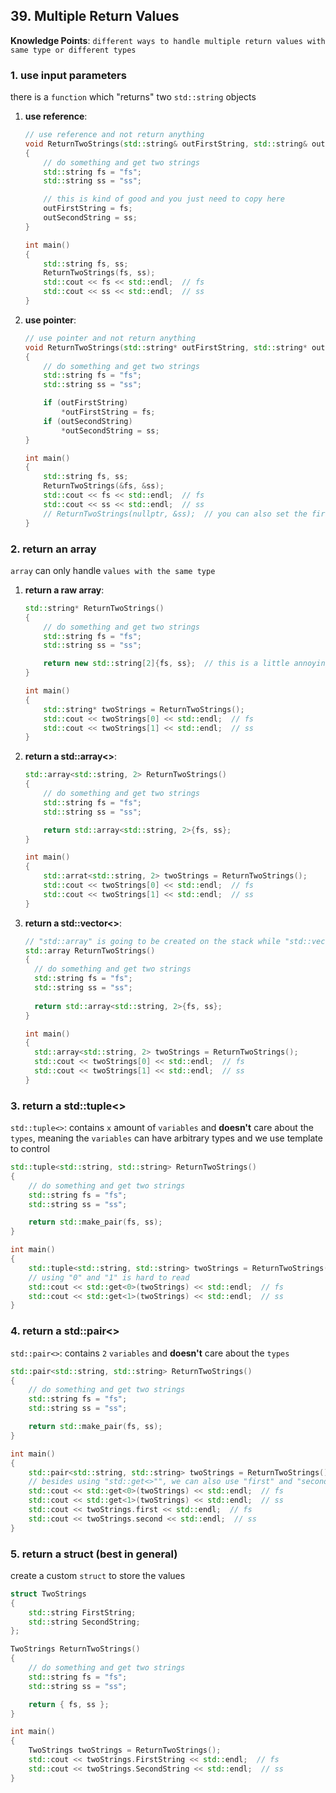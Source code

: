 ## 39. Multiple Return Values

**Knowledge Points**: `different ways to handle multiple return values with same type or different types`

### 1. use input parameters

there is a `function` which "returns" two `std::string` objects

1. **use reference**: 

    ```c++
    // use reference and not return anything
    void ReturnTwoStrings(std::string& outFirstString, std::string& outSecondString)
    {
        // do something and get two strings
        std::string fs = "fs";
        std::string ss = "ss";
    
        // this is kind of good and you just need to copy here
        outFirstString = fs;
        outSecondString = ss;
    }
    
    int main()
    {
        std::string fs, ss;
        ReturnTwoStrings(fs, ss);
        std::cout << fs << std::endl;  // fs
        std::cout << ss << std::endl;  // ss
    }
    ```

2. **use pointer**: 

    ```c++
    // use pointer and not return anything
    void ReturnTwoStrings(std::string* outFirstString, std::string* outSecondString)
    {
        // do something and get two strings
        std::string fs = "fs";
        std::string ss = "ss";
    
        if (outFirstString)
        	*outFirstString = fs;
        if (outSecondString)
    		*outSecondString = ss;
    }
    
    int main()
    {
        std::string fs, ss;
        ReturnTwoStrings(&fs, &ss);
        std::cout << fs << std::endl;  // fs
        std::cout << ss << std::endl;  // ss
        // ReturnTwoStrings(nullptr, &ss);  // you can also set the first parameter as "nullptr", meaning you just focus on the second std::string
    }
    ```

### 2. return an array

`array` can only handle `values with the same type`

1. **return a raw array**: 

    ```c++
    std::string* ReturnTwoStrings()
    {
        // do something and get two strings
        std::string fs = "fs";
        std::string ss = "ss";
    
        return new std::string[2]{fs, ss};  // this is a little annoying because we create the array on the heap and this function simply returns a pointer, which means we can't know how big the array is at the returning place
    }
    
    int main()
    {
        std::string* twoStrings = ReturnTwoStrings();
        std::cout << twoStrings[0] << std::endl;  // fs
        std::cout << twoStrings[1] << std::endl;  // ss
    }
    ```

2. **return a std::array<>**: 

    ```c++
    std::array<std::string, 2> ReturnTwoStrings()
    {
        // do something and get two strings
        std::string fs = "fs";
        std::string ss = "ss";
    
        return std::array<std::string, 2>{fs, ss};
    }
    
    int main()
    {
        std::arrat<std::string, 2> twoStrings = ReturnTwoStrings();
        std::cout << twoStrings[0] << std::endl;  // fs
        std::cout << twoStrings[1] << std::endl;  // ss
    }
    ```

3. **return a std::vector<>**: 

    ```c++
    // "std::array" is going to be created on the stack while "std::vector" is on the heap, so technically returning a "std::array" would actually be faster
    std::array ReturnTwoStrings()
    {
      // do something and get two strings
      std::string fs = "fs";
      std::string ss = "ss";
      
      return std::array<std::string, 2>{fs, ss};
    }
    
    int main()
    {
      std::array<std::string, 2> twoStrings = ReturnTwoStrings();
      std::cout << twoStrings[0] << std::endl;  // fs
      std::cout << twoStrings[1] << std::endl;  // ss
    }
    ```

### 3. return a std::tuple<>

`std::tuple<>`: contains `x` amount of `variables` and **doesn't** care about the `types`, meaning the `variables` can have arbitrary types and we use template to control

```c++
std::tuple<std::string, std::string> ReturnTwoStrings()
{
    // do something and get two strings
    std::string fs = "fs";
    std::string ss = "ss";

    return std::make_pair(fs, ss);
}

int main()
{
    std::tuple<std::string, std::string> twoStrings = ReturnTwoStrings();
    // using "0" and "1" is hard to read
    std::cout << std::get<0>(twoStrings) << std::endl;  // fs
    std::cout << std::get<1>(twoStrings) << std::endl;  // ss
}
```

### 4. return a std::pair<>

`std::pair<>`: contains `2` `variables` and **doesn't** care about the `types`

```c++
std::pair<std::string, std::string> ReturnTwoStrings()
{
    // do something and get two strings
    std::string fs = "fs";
    std::string ss = "ss";

    return std::make_pair(fs, ss);
}

int main()
{
    std::pair<std::string, std::string> twoStrings = ReturnTwoStrings();
    // besides using "std::get<>"", we can also use "first" and "second" for "std::pair<>", but this is also hard to read
    std::cout << std::get<0>(twoStrings) << std::endl;  // fs
    std::cout << std::get<1>(twoStrings) << std::endl;  // ss
    std::cout << twoStrings.first << std::endl;  // fs
    std::cout << twoStrings.second << std::endl;  // ss
}
```

### 5. return a struct (best in general)

create a custom `struct` to store the values

```c++
struct TwoStrings
{
    std::string FirstString;
    std::string SecondString;
};

TwoStrings ReturnTwoStrings()
{
    // do something and get two strings
    std::string fs = "fs";
    std::string ss = "ss";

    return { fs, ss };
}

int main()
{
    TwoStrings twoStrings = ReturnTwoStrings();
    std::cout << twoStrings.FirstString << std::endl;  // fs
    std::cout << twoStrings.SecondString << std::endl;  // ss
}
```


